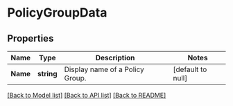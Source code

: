 # PolicyGroupData

## Properties
Name | Type | Description | Notes
------------ | ------------- | ------------- | -------------
**Name** | **string** | Display name of a Policy Group. | [default to null]

[[Back to Model list]](../README.md#documentation-for-models) [[Back to API list]](../README.md#documentation-for-api-endpoints) [[Back to README]](../README.md)


